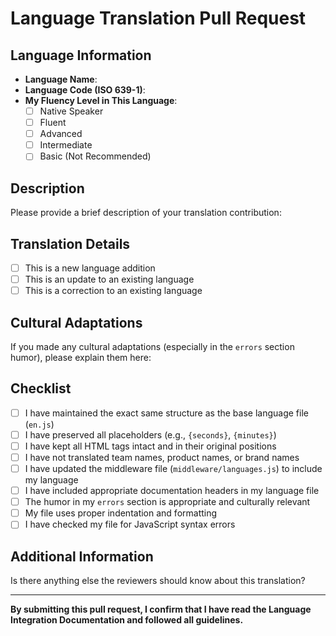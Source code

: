 # Language Translation Pull Request

## Language Information
- **Language Name**: 
- **Language Code (ISO 639-1)**: 
- **My Fluency Level in This Language**:
  - [ ] Native Speaker
  - [ ] Fluent
  - [ ] Advanced
  - [ ] Intermediate
  - [ ] Basic (Not Recommended)

## Description
Please provide a brief description of your translation contribution:
<!-- Example: Added complete French (fr) translation for the Disutils Team website -->

## Translation Details
- [ ] This is a new language addition
- [ ] This is an update to an existing language
- [ ] This is a correction to an existing language

## Cultural Adaptations
If you made any cultural adaptations (especially in the `errors` section humor), please explain them here:
<!-- Example: In the error messages, I adapted the humor to use French cultural references that would be more familiar to French speakers -->

## Checklist
- [ ] I have maintained the exact same structure as the base language file (`en.js`)
- [ ] I have preserved all placeholders (e.g., `{seconds}`, `{minutes}`)
- [ ] I have kept all HTML tags intact and in their original positions
- [ ] I have not translated team names, product names, or brand names
- [ ] I have updated the middleware file (`middleware/languages.js`) to include my language
- [ ] I have included appropriate documentation headers in my language file
- [ ] The humor in my `errors` section is appropriate and culturally relevant
- [ ] My file uses proper indentation and formatting
- [ ] I have checked my file for JavaScript syntax errors

## Additional Information
Is there anything else the reviewers should know about this translation?
<!-- Example: Some technical terms don't have direct translations in my language, so I used the closest equivalent terms -->

---

**By submitting this pull request, I confirm that I have read the Language Integration Documentation and followed all guidelines.**
